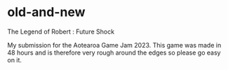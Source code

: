 # old-and-new
The Legend of Robert : Future Shock

My submission for the Aotearoa Game Jam 2023. This game was made in 48 hours and is therefore very rough around the edges so please go easy on it.
